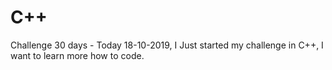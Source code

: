# C++
Challenge 30 days - 
Today 18-10-2019, I Just started my challenge in C++, I want to learn more how to code.
